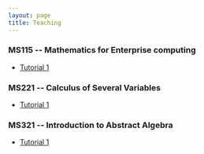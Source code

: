```yaml
---
layout: page
title: Teaching
---
```


<script type="text/x-mathjax-config">
    MathJax.Hub.Config({
      tex2jax: {
        skipTags: ['script', 'noscript', 'style', 'textarea', 'pre'],
        inlineMath: [['$','$']]
      }
    });
  </script>
  <script src="https://cdn.mathjax.org/mathjax/latest/MathJax.js?config=TeX-AMS-MML_HTMLorMML" type="text/javascript"></script> 



### MS115 -- Mathematics for Enterprise computing
   - [Tutorial 1](/assets/pdf/MS115/MS115_Tutorial_1.pdf)
   
### MS221 -- Calculus of Several Variables
   - [Tutorial 1](/assets/pdf/MS221/MS221_Tutorial_1.pdf)
   
### MS321 -- Introduction to Abstract Algebra
   - [Tutorial 1](/assets/pdf/MS321/MS321_Tutorial_1.pdf)
